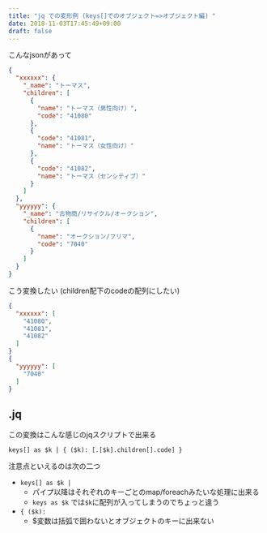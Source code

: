 ```yaml
---
title: "jq での変形例 (keys[]でのオブジェクト=>オブジェクト編) "
date: 2018-11-03T17:45:49+09:00
draft: false
---
```


こんなjsonがあって

```json
{
  "xxxxxx": {
    "_name": "トーマス",
    "children": [
      {
        "name": "トーマス（男性向け）",
        "code": "41080"
      },
      {
        "code": "41081",
        "name": "トーマス（女性向け）"
      },
      {
        "code": "41082",
        "name": "トーマス（センシティブ）"
      }
    ]
  },
  "yyyyyy": {
    "_name": "古物商/リサイクル/オークション",
    "children": [
      {
        "name": "オークション/フリマ",
        "code": "7040"
      }
    ]
  }
}
```

こう変換したい (children配下のcodeの配列にしたい)

```json
{
  "xxxxxx": [
    "41080",
    "41081",
    "41082"
  ]
}
{
  "yyyyyy": [
    "7040"
  ]
}
```


## .jq

この変換はこんな感じのjqスクリプトで出来る

```
keys[] as $k | { ($k): [.[$k].children[].code] }
```

注意点といえるのは次の二つ

- `keys[] as $k | `
    - パイプ以降はそれぞれのキーごとのmap/foreachみたいな処理に出来る
    - `keys as $k` では`$k`に配列が入ってしまうのでちょっと違う
- `{ ($k):`
    - $変数は括弧で囲わないとオブジェクトのキーに出来ない



